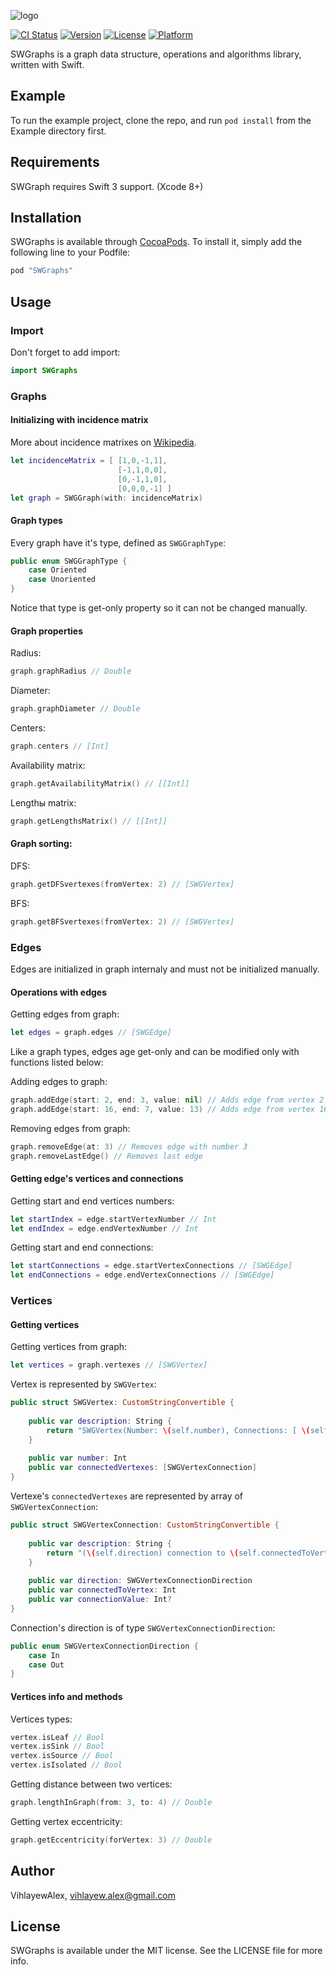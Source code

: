 

![logo](https://cloud.githubusercontent.com/assets/22377058/24007440/388ef8d0-0a77-11e7-8419-ac21789b792e.png)



[![CI Status](http://img.shields.io/travis/VihlayewAlex/SWGraphs.svg?style=flat)](https://travis-ci.org/VihlayewAlex/SWGraphs)
[![Version](https://img.shields.io/cocoapods/v/SWGraphs.svg?style=flat)](http://cocoapods.org/pods/SWGraphs)
[![License](https://img.shields.io/cocoapods/l/SWGraphs.svg?style=flat)](http://cocoapods.org/pods/SWGraphs)
[![Platform](https://img.shields.io/cocoapods/p/SWGraphs.svg?style=flat)](http://cocoapods.org/pods/SWGraphs)

SWGraphs is a graph data structure, operations and algorithms library, written with Swift.

## Example

To run the example project, clone the repo, and run `pod install` from the Example directory first.

## Requirements

SWGraph requires Swift 3 support. (Xcode 8+)

## Installation

SWGraphs is available through [CocoaPods](http://cocoapods.org). To install
it, simply add the following line to your Podfile:

```ruby
pod "SWGraphs"
```

## Usage

### Import
Don't forget to add import:
```swift
import SWGraphs
```

### Graphs

#### Initializing with incidence matrix
More about incidence matrixes on [Wikipedia](https://en.wikipedia.org/wiki/Incidence_matrix).
```swift
let incidenceMatrix = [ [1,0,-1,1],
                        [-1,1,0,0],
                        [0,-1,1,0],
                        [0,0,0,-1] ]
let graph = SWGGraph(with: incidenceMatrix)
```
#### Graph types
Every graph have it's type, defined as `SWGGraphType`:
```swift
public enum SWGGraphType {
    case Oriented
    case Unoriented
}
```
Notice that type is get-only property so it can not be changed manually.

#### Graph properties
Radius:
```swift
graph.graphRadius // Double
```

Diameter:
```swift
graph.graphDiameter // Double
```

Centers:
```swift
graph.centers // [Int]
```

Availability matrix:
```swift
graph.getAvailabilityMatrix() // [[Int]]
```

Lengthы matrix:
```swift
graph.getLengthsMatrix() // [[Int]]
```


#### Graph sorting:

DFS:
```swift
graph.getDFSvertexes(fromVertex: 2) // [SWGVertex]
```

BFS:
```swift
graph.getBFSvertexes(fromVertex: 2) // [SWGVertex]
```



### Edges
Edges are initialized in graph internaly and must not be initialized manually.

#### Operations with edges 

Getting edges from graph:
```swift
let edges = graph.edges // [SWGEdge]
```
Like a graph types, edges age get-only and can be modified only with functions listed below:

Adding edges to graph:
```swift
graph.addEdge(start: 2, end: 3, value: nil) // Adds edge from vertex 2 to 3
graph.addEdge(start: 16, end: 7, value: 13) // Adds edge from vertex 16 to 7 with value of 13
```

Removing edges from graph:
```swift
graph.removeEdge(at: 3) // Removes edge with number 3
graph.removeLastEdge() // Removes last edge
```

#### Getting edge's vertices and connections

Getting start and end vertices numbers:
```swift
let startIndex = edge.startVertexNumber // Int
let endIndex = edge.endVertexNumber // Int
```

Getting start and end connections:
```swift
let startConnections = edge.startVertexConnections // [SWGEdge]
let endConnections = edge.endVertexConnections // [SWGEdge]
```

### Vertices

#### Getting vertices
Getting vertices from graph:
```swift
let vertices = graph.vertexes // [SWGVertex]
```

Vertex is represented by `SWGVertex`:
```swift
public struct SWGVertex: CustomStringConvertible {
    
    public var description: String {
        return "SWGVertex(Number: \(self.number), Connections: [ \(self.connectedVertexes) ])"
    }
    
    public var number: Int
    public var connectedVertexes: [SWGVertexConnection]
}
```

Vertexe's `connectedVertexes` are represented by array of `SWGVertexConnection`:
```swift
public struct SWGVertexConnection: CustomStringConvertible {
    
    public var description: String {
        return "(\(self.direction) connection to \(self.connectedToVertex) with value \(self.connectionValue))"
    }
    
    public var direction: SWGVertexConnectionDirection
    public var connectedToVertex: Int
    public var connectionValue: Int?
}
```

Connection's direction is of type `SWGVertexConnectionDirection`:
```swift
public enum SWGVertexConnectionDirection {
    case In
    case Out
}
```

#### Vertices info and methods

Vertices types:
```swift
vertex.isLeaf // Bool
vertex.isSink // Bool
vertex.isSource // Bool
vertex.isIsolated // Bool
```

Getting distance between two vertices:
```swift
graph.lengthInGraph(from: 3, to: 4) // Double
```

Getting vertex eccentricity:
```swift
graph.getEccentricity(forVertex: 3) // Double
```

## Author

VihlayewAlex, vihlayew.alex@gmail.com

## License

SWGraphs is available under the MIT license. See the LICENSE file for more info.
